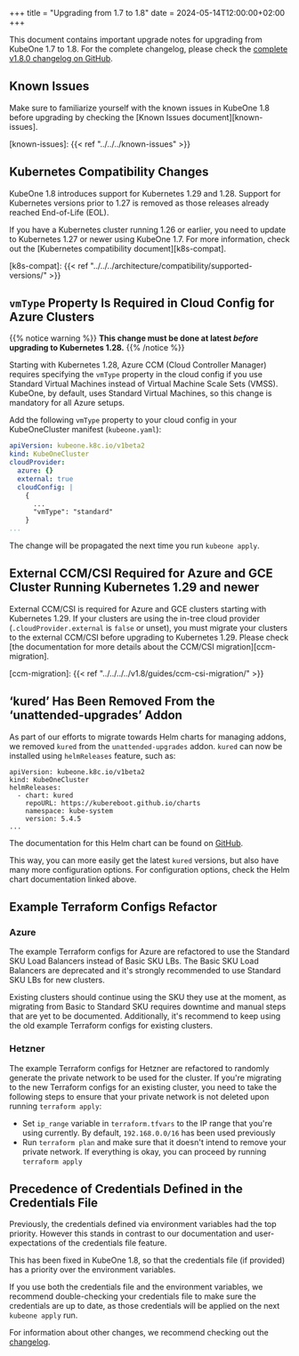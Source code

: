 +++
title = "Upgrading from 1.7 to 1.8"
date = 2024-05-14T12:00:00+02:00
+++

This document contains important upgrade notes for upgrading from KubeOne 1.7
to 1.8. For the complete changelog, please check the
[complete v1.8.0 changelog on GitHub][changelog].

[changelog]: https://github.com/kubermatic/kubeone/blob/main/CHANGELOG/CHANGELOG-1.8.md

## Known Issues

Make sure to familiarize yourself with the known issues in KubeOne 1.8 before
upgrading by checking the [Known Issues document][known-issues].

[known-issues]: {{< ref "../../../known-issues" >}}

## Kubernetes Compatibility Changes

KubeOne 1.8 introduces support for Kubernetes 1.29 and 1.28. Support for
Kubernetes versions prior to 1.27 is removed as those releases already
reached End-of-Life (EOL).

If you have a Kubernetes cluster running 1.26 or earlier, you need to update to
Kubernetes 1.27 or newer using KubeOne 1.7. For more information, check out
the [Kubernetes compatibility document][k8s-compat].

[k8s-compat]: {{< ref "../../../architecture/compatibility/supported-versions/" >}}

## `vmType` Property Is Required in Cloud Config for Azure Clusters

{{% notice warning %}}
**This change must be done at latest _before_ upgrading to Kubernetes 1.28.**
{{% /notice %}}

Starting with Kubernetes 1.28, Azure CCM (Cloud Controller Manager) requires
specifying the `vmType` property in the cloud config if you use Standard Virtual
Machines instead of Virtual Machine Scale Sets (VMSS). KubeOne, by default,
uses Standard Virtual Machines, so this change is mandatory for all
Azure setups.

Add the following `vmType` property to your cloud config in your KubeOneCluster
manifest (`kubeone.yaml`):

```yaml
apiVersion: kubeone.k8c.io/v1beta2
kind: KubeOneCluster
cloudProvider:
  azure: {}
  external: true
  cloudConfig: |
    {
      ...
      "vmType": "standard"
    }
...
```

The change will be propagated the next time you run `kubeone apply`.

## External CCM/CSI Required for Azure and GCE Cluster Running Kubernetes 1.29 and newer

External CCM/CSI is required for Azure and GCE clusters starting with Kubernetes
1.29. If your clusters are using the in-tree cloud provider (`.cloudProvider.external`
is `false` or unset), you must migrate your clusters to the external CCM/CSI before
upgrading to Kubernetes 1.29. Please check [the documentation for more details about
the CCM/CSI  migration][ccm-migration].

[ccm-migration]: {{< ref "../../../../v1.8/guides/ccm-csi-migration/" >}}

## ‘kured’ Has Been Removed From the ‘unattended-upgrades’ Addon

As part of our efforts to migrate towards Helm charts for managing addons,
we removed `kured` from the `unattended-upgrades` addon. `kured` can now
be installed using `helmReleases` feature, such as:

```
apiVersion: kubeone.k8c.io/v1beta2
kind: KubeOneCluster
helmReleases:
  - chart: kured
    repoURL: https://kubereboot.github.io/charts
    namespace: kube-system
    version: 5.4.5
...
```

The documentation for this Helm chart can be found on [GitHub][kured-helm].

This way, you can more easily get the latest `kured` versions, but also have 
many more configuration options. For configuration options, check the Helm
chart documentation linked above.

[kured-helm]: https://github.com/kubereboot/charts/tree/main/charts/kured

## Example Terraform Configs Refactor

### Azure

The example Terraform configs for Azure are refactored to use the Standard SKU
Load Balancers instead of Basic SKU LBs. The Basic SKU Load Balancers are
deprecated and it's strongly recommended to use Standard SKU LBs for new
clusters.

Existing clusters should continue using the SKU they use at the moment,
as migrating from Basic to Standard SKU requires downtime and manual steps
that are yet to be documented. Additionally, it's recommend to keep using
the old example Terraform configs for existing clusters.

### Hetzner

The example Terraform configs for Hetzner are refactored to randomly generate
the private network to be used for the cluster. If you're migrating to the new
Terraform configs for an existing cluster, you need to take the following steps
to ensure that your private network is not deleted upon running `terraform apply`:

- Set `ip_range` variable in `terraform.tfvars` to the IP range that you're using
  currently. By default, `192.168.0.0/16` has been used previously
- Run `terraform plan` and make sure that it doesn't intend to remove your private
  network. If everything is okay, you can proceed by running `terraform apply`

## Precedence of Credentials Defined in the Credentials File

Previously, the credentials defined via environment variables had the top priority.
However this stands in contrast to our documentation and user-expectations of
the credentials file feature.

This has been fixed in KubeOne 1.8, so that the credentials file (if provided) has
a priority over the environment variables.

If you use both the credentials file and the environment variables, we recommend
double-checking your credentials file to make sure the credentials are up to date,
as those credentials will be applied on the next `kubeone apply` run.

For information about other changes, we recommend checking out the
[changelog][changelog].
